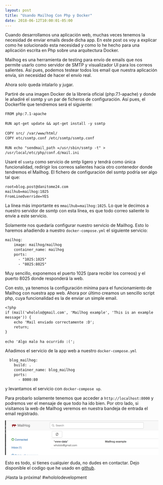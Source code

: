 ```yaml
---
layout: post
title: "Usando Mailhog Con Php y Docker"
date: 2018-06-12T10:00:01-05:00
---
```


Cuando desarrollamos una aplicación web, muchas veces tenemos la necesidad de enviar emails desde dicha app. En este post os voy a explicar como he solucionado esta necesidad y como lo he hecho para una aplicación escrita en Php sobre una arquitectura Docker.

Mailhog es una herramienta de testing para envío de emails que nos permite usarlo como servidor de SMTP y visualizador UI para los correos salientes. Así pues, podemos testear todos los email que nuestra aplicación envía, sin necesidad de hacer el envío real.

Ahora solo queda intalarlo y jugar.

Partiré de una imagen Docker de la librería oficial (php:7.1-apache) y donde le añadiré el ssmtp y un par de ficheros de configuración. Así pues, el Dockerfile que tendremos será el siguiente:

```
FROM php:7.1-apache

RUN apt-get update && apt-get install -y ssmtp

COPY src/ /var/www/html/
COPY etc/ssmtp.conf /etc/ssmtp/ssmtp.conf

RUN echo "sendmail_path =/usr/sbin/ssmtp -t" > /usr/local/etc/php/conf.d/mail.ini
```

Usaré el `ssmtp` como servicio de smtp ligero y tendrá como única funcionalidad, redirigir los correos salientes hacia otro contenedor donde tendremos el Mailhog. El fichero de configuración del ssmtp podría ser algo tal que:

```
root=blog.post@danitome24.com
mailhub=mailhog:1025
FromLineOverride=YES
```

La línea más importante es `mmailhub=mailhog:1025`. Lo que le decimos a nuestro servidor de ssmtp con esta línea, es que todo correo saliente lo envíe a este servicio. 

Solamente nos quedaría configurar nuestro servicio de Mailhog. Esto lo haremos añadiendo a nuestro `docker-compose.yml` el siguiente servicio:

```
mailhog:
    image: mailhog/mailhog
    container_name: mailhog
    ports:
      - "1025:1025"
      - "8025:8025"
```

Muy sencillo, exponemos el puerto 1025 (para recibir los correos) y el puerto 8025 donde responderá la web.

Con esto, ya tenemos la configuración mínima para el funcionamiento de Mailhog con nuestra app web. Ahora por último creamos un sencillo script php, cuya funcionalidad es la de enviar un simple email. 

```
<?php
if (mail('whololo@gmail.com', 'Mailhog example', 'This is an example message')) {
    echo 'Mail enviado correctamente :D';
    return;
}

echo 'Algo malo ha ocurrido :(';

```

Añadimos el servicio de la app web a nuestro `docker-compose.yml`

```
  blog_mailhog:
    build: .
    container_name: blog_mailhog
    ports:
      - 8000:80
```

y levantamos el servicio con `docker-compose up`. 

Para probarlo solamente tenemos que acceder a `http://localhost:8000` y podremos ver el mensaje de que todo ha ido bien. Por otro lado, si visitamos la web de Mailhog veremos en nuestra bandeja de entrada el email registrado.

![mailhog](../assets/mailhog.png)


Esto es todo, si tienes cualquier duda, no dudes en contactar. Dejo disponible el codigo que he usado en [github](https://github.com/danitome24/danitome24.github.io/examples/2018-06-12-mailhog).

¡Hasta la próxima! #whololodevelopment
